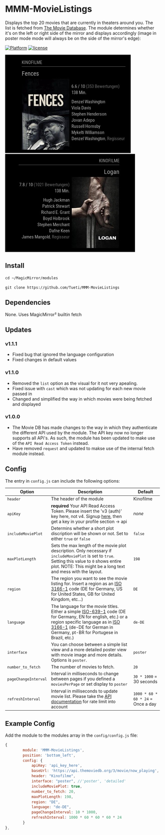 # MMM-MovieListings
Displays the top 20 movies that are currently in theaters around you. The list is fetched from [The Movie Database](https://themoviedb.org).
The module determines whether it's on the left or right side of the mirror and displays accordingly (image in poster mode mode will always be on the side of the mirror's edge):

[![Platform](https://img.shields.io/badge/platform-MagicMirror-informational)](https://MagicMirror.builders)
[![license](https://img.shields.io/github/license/mashape/apistatus.svg)](LICENSE)

![Example](image-1.png)
![Example](image-2.png)

## Install
`cd ~/MagicMirror/modules`

`git clone https://github.com/Tueti/MMM-MovieListings`

## Dependencies
None. Uses MagicMirror² builtin fetch

## Updates

### v1.1.1
- Fixed bug that ignored the language configuration
- Fixed changes in default values

### v1.1.0
- Removed the `list` option as the visual for it not very apealing.
- Fixed issue with `cast` which was not updating for each new movie passed in
- Changed and simplified the way in which movies were being fetched and displayed

### v1.0.0
- The Movie DB has made changes to the way in which they authenticate the different API used by the module. The API key now no longer supports all APi's. As such, the module has been updated to make use of the `API Read Access Token` instead.
- Have removed `request` and updated to makse use of the internal fetch module instead.

## Config
The entry in `config.js` can include the following options:

|Option|Description|Default|
|---|---|---|
|`header`|The header of the module|Kinofilme|
|`apiKey`|**required** Your API Read Access Token. Please insert the 'v3 (auth)' key here, not v4. Signup [here](https://www.themoviedb.org/account/signup), then get a key in your profile section -> api|_none_|
|`includeMoviePlot`|Determins whether a short plot discription will be shown or not. Set to either `true` or `false`|`false`|
|`maxPlotLength`|Sets the max length of the movie plot description. Only necessary if `includeMoviePlot` is set to `true`. Setting this value to `0` shows entire plot. NOTE: This might be a long text and mess with the layout.|`198`|
|`region`|The region you want to see the movie listing for. Insert a region as an [ISO 3166-1](https://en.wikipedia.org/wiki/ISO_3166-1_alpha-2) code (DE for Germany, US for United States, GB for United Kingdom, etc...) |`DE`|
|`language`|The language for the movie titles. Either a simple [ISO-639-1](https://en.wikipedia.org/wiki/List_of_ISO_639-1_codes) code (DE for Germany, EN for english, etc.) or a region specific language as in [ISO 3166-1](https://en.wikipedia.org/wiki/ISO_3166-1_alpha-2) (de-DE for German in Germany, pt-BR for Portugese in Brazil, etc.)|`de-DE`|
|`interface`|You can choose between a simple list view and a more detailed poster view with movie image and more details. Options is `poster`.|`poster`|
|`number_to_fetch`|The number of movies to fetch.|`20`|
|`pageChangeInterval`|Interval in milliseconds to change between pages if you defined a `moviesPerPage` or set display to `poster`|`30 * 1000` = 30 seconds|
|`refreshInterval`|Interval in milliseconds to update movie list. Please take the [API documentation](https://developers.themoviedb.org/3/getting-started/request-rate-limiting) for rate limit into account |`1000 * 60 * 60 * 24` = Once a day|

## Example Config
Add the module to the modules array in the `config/config.js` file:
````javascript
{
		module: 'MMM-MovieListings',
		position: 'bottom_left',
		config: {
			apiKey: 'api_key_here',
			baseUrl: 'https://api.themoviedb.org/3/movie/now_playing',
			header: "Kinofilme",
			interface: "poster", //'poster', 'detailed'
			includeMoviePlot: true,
			number_to_fetch: 20,
			maxPlotLength: 198,
			region: "DE",
			language: "de-DE",
			pageChangeInterval: 10 * 1000,
			refreshInterval: 1000 * 60 * 60 * 60 * 24
		}
},
````
